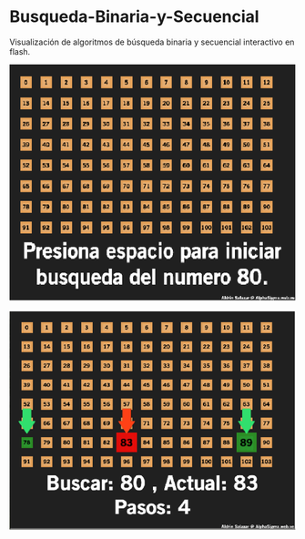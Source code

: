 # Busqueda-Binaria-y-Secuencial
Visualización de algoritmos de búsqueda binaria y secuencial interactivo en flash.

![Principal](Screenshots/1.png)

![Binaria](Screenshots/2.png)